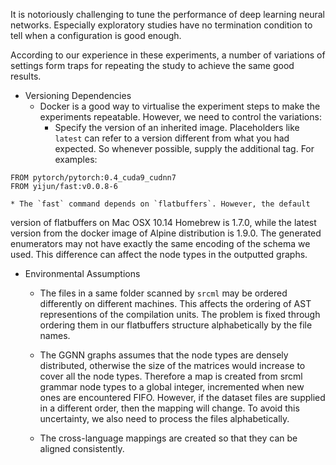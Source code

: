 It is notoriously challenging to tune the performance of deep learning neural networks.
Especially exploratory studies have no termination condition to tell when a
configuration is good enough. 

According to our experience in these experiments, a number of variations of settings
form traps for repeating the study to achieve the same good results.

* Versioning Dependencies
  * Docker is a good way to virtualise the experiment steps to make the experiments repeatable. 
    However, we need to control the variations:
    * Specify the version of an inherited image. Placeholders like `latest` can 
      refer to a version different from what you had expected. So whenever
      possible, supply the additional tag. For examples:
```
FROM pytorch/pytorch:0.4_cuda9_cudnn7
FROM yijun/fast:v0.0.8-6
```

    * The `fast` command depends on `flatbuffers`. However, the default
version of flatbuffers on Mac OSX 10.14 Homebrew is 1.7.0, while the latest version from the docker
image of Alpine distribution is 1.9.0. The generated enumerators may not have exactly the
same encoding of the schema we used. This difference can affect the node types in the outputted graphs.

* Environmental Assumptions
    * The files in a same folder scanned by `srcml` may be ordered differently on different
machines. This affects the ordering of AST representions of the compilation units. The problem is
fixed through ordering them in our flatbuffers structure alphabetically by the file names.

    * The GGNN graphs assumes that the node types are densely distributed, otherwise the size of the matrices
would increase to cover all the node types. Therefore a map is created from srcml grammar node types to 
a global integer, incremented when new ones are encountered FIFO. However, if the dataset files are supplied
in a different order, then the mapping will change. To avoid this uncertainty, we also need to process 
the files alphabetically.

    * The cross-language mappings are created so that they can be aligned consistently. 
